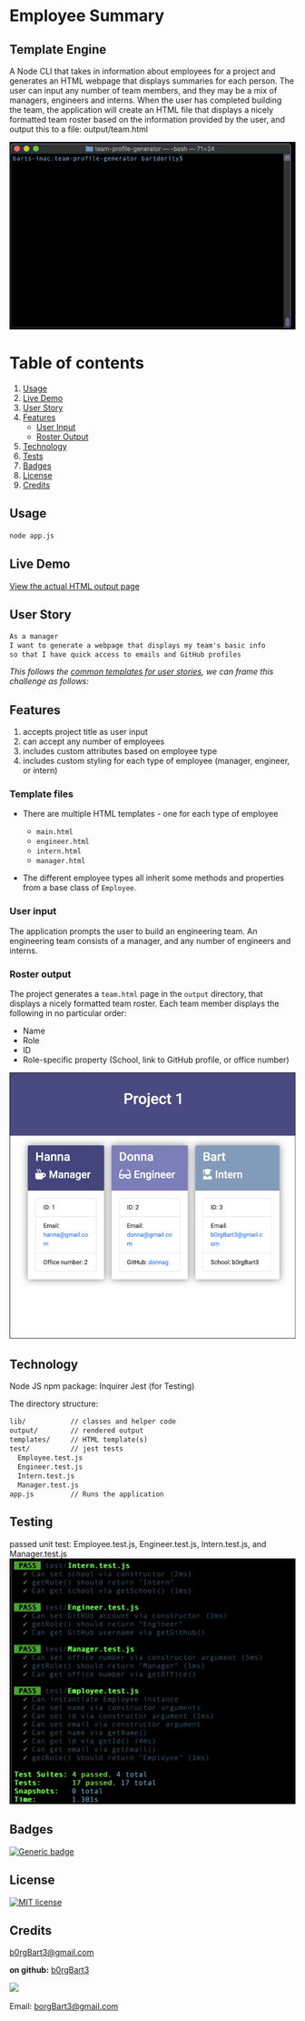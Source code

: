 # Employee Summary
## Template Engine

A Node CLI that takes in information about employees for a project and generates an HTML webpage that displays summaries for each person. The user can input any number of team members, and they may be a mix of managers, engineers and interns.
When the user has completed building the team, the application will create an HTML file that displays a nicely formatted team roster based on the information provided by the user, and output this to a file: output/team.html

![DEMO](team-profile-movie.gif)


# Table of contents
1. [Usage](#Usage)
2. [Live Demo](#Live_Demo)
3. [User Story](#User_Story)
4. [Features](#Features)
   - [User Input](#User_Input)
   - [Roster Output](#Roster_Output)
5. [Technology](#Technology)
6. [Tests](#Tests)
7. [Badges](#Badges)
8. [License](#License)
9. [Credits](#Credits)


<a name="Usage"></a>
## Usage
```sh
node app.js
```
<a name="Live_Demo"></a>
## Live Demo
<a href="https://b0rgbart3.github.io/team-profile-generator/">View the actual HTML output page</a>

<a name="User_Story"></a>
## User Story
```
As a manager
I want to generate a webpage that displays my team's basic info
so that I have quick access to emails and GitHub profiles
```

*This follows the [common templates for user stories](https://en.wikipedia.org/wiki/User_story#Common_templates), we can frame this challenge as follows:*


<!-- ### Classes
The project must have the these classes: `Employee`, `Manager`, `Engineer`,
`Intern`. The tests for these classes in the `tests` directory must all pass.

The first class is an `Employee` parent class with the following properties and
methods:

  * name
  * id
  * email
  * getName()
  * getId()
  * getEmail()
  * getRole() // Returns 'Employee'

The other three classes will extend `Employee`. 

In addition to `Employee`'s properties and methods, `Manager` will also have:

  * officeNumber

  * getRole() // Overridden to return 'Manager'

In addition to `Employee`'s properties and methods, `Engineer` will also have:

  * github  // GitHub username

  * getGithub()

  * getRole() // Overridden to return 'Engineer'

In addition to `Employee`'s properties and methods, `Intern` will also have:

  * school 

  * getSchool()

  * getRole() // Overridden to return 'Intern' -->

<a name="Features"></a>
## Features
1. accepts project title as user input
2. can accept any number of employees
3. includes custom attributes based on employee type
4. includes custom styling for each type of employee (manager, engineer, or intern)

### Template files

* There are multiple HTML templates - one for each type of employee

  * `main.html`
  * `engineer.html`
  * `intern.html`
  * `manager.html`

* The different employee types all inherit some methods and properties from a base class of `Employee`.

<a name="User_Input"></a>

### User input

The application prompts the user to build an engineering team. 
An engineering team consists of a manager, 
and any number of engineers and interns.

<a name="Roster_Output"></a>

### Roster output

The project generates a `team.html` page in the `output` directory, that displays a nicely formatted team roster. Each team member displays the following in no particular order:
  * Name
  * Role
  * ID
  * Role-specific property (School, link to GitHub profile, or office number)


![HTML output](screenshot.jpg)

<!-- ## Bonus

* Use validation to ensure that the information provided is in the proper expected format.

* Add the application to your portfolio. -->


<a name="Technology"></a>
## Technology
Node JS
npm package: Inquirer
Jest (for Testing)

The directory structure:
```
lib/           // classes and helper code
output/        // rendered output
templates/     // HTML template(s)
test/          // jest tests
  Employee.test.js
  Engineer.test.js
  Intern.test.js
  Manager.test.js
app.js         // Runs the application
```


<a name="Tests"></a>
## Testing
passed unit test: Employee.test.js, Engineer.test.js, Intern.test.js, and Manager.test.js
![Tests Passed](tests_passed.jpg)

<a name="Badges"></a>
## Badges
 [![Generic badge](https://img.shields.io/badge/made_with-node.js-<COLOR>.svg)](https://shields.io/)


<a name='License'></a>
## License
[![MIT license](https://img.shields.io/badge/License-MIT-blue.svg)](https://lbesson.mit-license.org/)


<a name="Credits"></a>
## Credits
b0rgBart3@gmail.com


**on github:** <a href='github.com/b0rgBart3'>b0rgBart3</a>

[![](https://github.com/b0rgBart3.png?size=90)](https://github.com/remarkablemark)

Email: borgBart3@gmail.com
